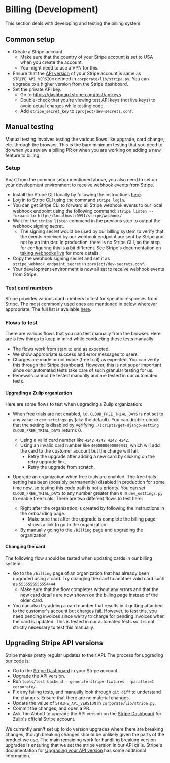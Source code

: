# Billing (Development)

This section deals with developing and testing the billing system.

## Common setup

- Create a Stripe account
  - Make sure that the country of your Stripe account is set to USA when
    you create the account.
  - You might need to use a VPN for this.
- Ensure that the [API version](https://stripe.com/docs/api/versioning) of
  your Stripe account is same as `STRIPE_API_VERSION` defined in
  `corporate/lib/stripe.py`. You can upgrade to a higher version from
  the Stripe dashboard.
- Set the private API key.
  - Go to <https://dashboard.stripe.com/test/apikeys>
  - Double-check that you're viewing test API keys (not live keys) to avoid
    actual charges while testing code.
  - Add `stripe_secret_key` to `zproject/dev-secrets.conf`.

## Manual testing

Manual testing involves testing the various flows like upgrade, card change,
etc. through the browser. This is the bare minimum testing that you need to
do when you review a billing PR or when you are working on adding a new
feature to billing.

### Setup

Apart from the common setup mentioned above, you also need to set up your
development environment to receive webhook events from Stripe.

- Install the Stripe CLI locally by following the instructions
  [here](https://stripe.com/docs/stripe-cli).
- Log in to Stripe CLI using the command `stripe login`.
- You can get Stripe CLI to forward all Stripe webhook events to our local
  webhook endpoint using the following command:
  `stripe listen --forward-to http://localhost:9991/stripe/webhook/`
- Wait for the `stripe listen` command in the previous step to output the
  webhook signing secret.
  - The signing secret would be used by our billing system to verify that
    the events received by our webhook endpoint are sent by Stripe and not
    by an intruder. In production, there is no Stripe CLI, so the step for
    configuring this is a bit different. See Stripe's documentation on
    [taking webhooks live](https://stripe.com/docs/webhooks/go-live) for
    more details.
- Copy the webhook signing secret and set it as `stripe_webhook_endpoint_secret`
  in `zproject/dev-secrets.conf`.
- Your development environment is now all set to receive webhook events from
  Stripe.

### Test card numbers

Stripe provides various card numbers to test for specific responses from Stripe.
The most commonly used ones are mentioned in below wherever appropriate. The full
list is available [here](https://stripe.com/docs/testing#cards).

### Flows to test

There are various flows that you can test manually from the browser. Here are
a few things to keep in mind while conducting these tests manually:

- The flows work from start to end as expected.
- We show appropriate success and error messages to users.
- Charges are made or not made (free trial) as expected. You can verify this
  through the Stripe dashboard. However, this is not super important since
  our automated tests take care of such granular testing for us.
- Renewals cannot be tested manually and are tested in our automated tests.

#### Upgrading a Zulip organization

Here are some flows to test when upgrading a Zulip organization:

- When free trials are not enabled, i.e. `CLOUD_FREE_TRIAL_DAYS` is not set
  to any value in `dev_settings.py` (aka the default). You can
  double-check that the setting is disabled by verifying
  `./scripts/get-django-setting CLOUD_FREE_TRIAL_DAYS` returns 0.

  - Using a valid card number like `4242 4242 4242 4242`.
  - Using an invalid card number like `4000000000000341`, which will add the card
    to the customer account but the charge will fail.
    - Retry the upgrade after adding a new card by clicking on the retry upgrade
      link.
    - Retry the upgrade from scratch.

- Upgrade an organization when free trials are enabled. The free
  trials setting has been (possibly permanently) disabled in
  production for some time now, so testing this code path is not a
  priority. You can set `CLOUD_FREE_TRIAL_DAYS` to any number greater than
  `0` in `dev_settings.py` to enable free trials. There are two
  different flows to test here:
  - Right after the organization is created by following the instructions in the
    onboarding page.
    - Make sure that after the upgrade is complete the billing page shows a link to
      go to the organization.
  - By manually going to the `/billing` page and upgrading the organization.

#### Changing the card

The following flow should be tested when updating cards in our billing system:

- Go to the `/billing` page of an organization that has already been upgraded
  using a card. Try changing the card to another valid card such as
  `5555555555554444`.
  - Make sure that the flow completes without any errors and that the new card
    details are now shown on the billing page instead of the older card.
- You can also try adding a card number that results in it getting attached to
  the customer's account but charges fail. However, to test this, you need pending
  invoices since we try to charge for pending invoices when the card is updated.
  This is tested in our automated tests so it is not strictly necessary to test this
  manually.

## Upgrading Stripe API versions

Stripe makes pretty regular updates to their API. The process for upgrading
our code is:

- Go to the [Stripe Dashboard](https://dashboard.stripe.com/developers) in
  your Stripe account.
- Upgrade the API version.
- Run `tools/test-backend --generate-stripe-fixtures --parallel=1 corporate/`.
- Fix any failing tests, and manually look through `git diff` to understand
  the changes. Ensure that there are no material changes.
- Update the value of `STRIPE_API_VERSION` in `corporate/lib/stripe.py`.
- Commit the changes, and open a PR.
- Ask Tim Abbott to upgrade the API version on the
  [Stripe Dashboard](https://dashboard.stripe.com/developers) for Zulip's official
  Stripe account.

We currently aren't set up to do version upgrades where there are breaking
changes, though breaking changes should be unlikely given the parts of the
product we use. The main remaining work for handling breaking version upgrades
is ensuring that we set the stripe version in our API calls.
Stripe's documentation for
[Upgrading your API version](https://stripe.com/docs/upgrades#how-can-i-upgrade-my-api)
has some additional information.
